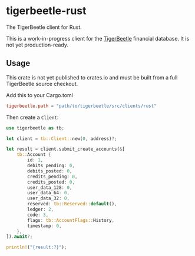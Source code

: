 # tigerbeetle-rust

The TigerBeetle client for Rust.

This is a work-in-progress client for the [TigerBeetle] financial database.
It is not yet production-ready.

[TigerBeetle]: https://tigerbeetle.com

## Usage

This crate is not yet published to crates.io and must be built from
a full TigerBeetle source checkout.

Add this to your Cargo.toml

```toml
tigerbeetle.path = "path/to/tigerbeetle/src/clients/rust"
```

Then create a `Client`:

```rust
use tigerbeetle as tb;

let client = tb::Client::new(0, address)?;

let result = client.submit_create_accounts(&[
    tb::Account {
        id: 1,
        debits_pending: 0,
        debits_posted: 0,
        credits_pending: 0,
        credits_posted: 0,
        user_data_128: 0,
        user_data_64: 0,
        user_data_32: 0,
        reserved: tb::Reserved::default(),
        ledger: 2,
        code: 3,
        flags: tb::AccountFlags::History,
        timestamp: 0,
    },
]).await?;

println!("{result:?}");
```
